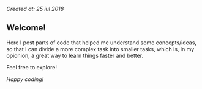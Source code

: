 *Created at: 25 iul 2018*

## Welcome! 

Here I post parts of code that helped me understand some concepts/ideas, so that I can divide a more complex task into smaller tasks, which is, in my opionion, a great way to learn things faster and better.

Feel free to explore!

*Happy coding!*


